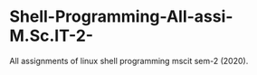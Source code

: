 # Shell-Programming-All-assi-M.Sc.IT-2-
All assignments of linux shell programming  mscit sem-2 (2020).
